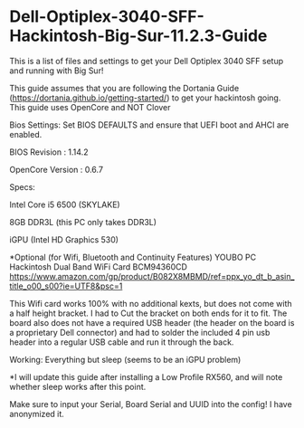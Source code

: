 # Dell-Optiplex-3040-SFF-Hackintosh-Big-Sur-11.2.3-Guide
This is a list of files and settings to get your Dell Optiplex 3040 SFF setup and running with Big Sur!


This guide assumes that you are following the Dortania Guide (https://dortania.github.io/getting-started/) to get your hackintosh going. This guide uses OpenCore and NOT Clover


Bios Settings: Set BIOS DEFAULTS and ensure that UEFI boot and AHCI are enabled.

BIOS Revision : 1.14.2

OpenCore Version : 0.6.7

Specs:

Intel Core i5 6500 (SKYLAKE)

8GB DDR3L (this PC only takes DDR3L) 

iGPU (Intel HD Graphics 530)





*Optional (for Wifi, Bluetooth and Continuity Features)
YOUBO PC Hackintosh Dual Band WiFi Card BCM94360CD 
https://www.amazon.com/gp/product/B082X8MBMD/ref=ppx_yo_dt_b_asin_title_o00_s00?ie=UTF8&psc=1

This Wifi card works 100% with no additional kexts, but does not come with a half height bracket. I had to Cut the bracket on both ends for it to fit. The board also does not have a required USB header (the header on the board is a proprietary Dell connector) and had to solder the included 4 pin usb header into a regular USB cable and run it through the back.

Working:
Everything but sleep (seems to be an iGPU problem)

*I will update this guide after installing a Low Profile RX560, and will note whether sleep works after this point. 


Make sure to input your Serial, Board Serial and UUID into the config! I have anonymized it. 





